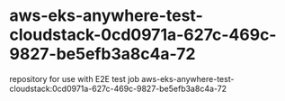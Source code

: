 # aws-eks-anywhere-test-cloudstack-0cd0971a-627c-469c-9827-be5efb3a8c4a-72
repository for use with E2E test job aws-eks-anywhere-test-cloudstack:0cd0971a-627c-469c-9827-be5efb3a8c4a-72
